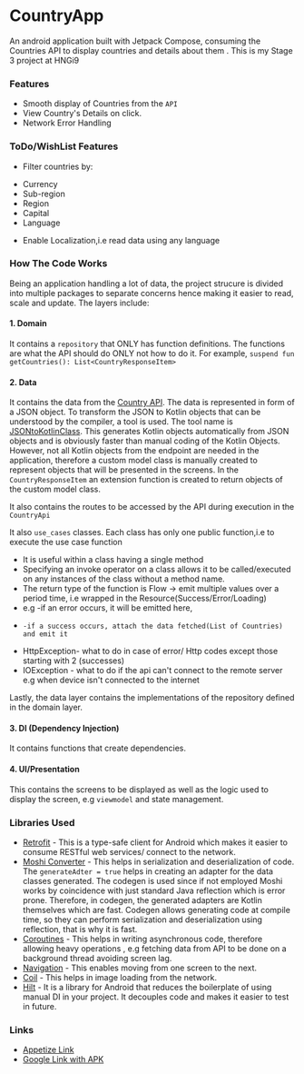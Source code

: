 # CountryApp
An android application built with Jetpack Compose, consuming the Countries API to display countries and details about them . This is my Stage 3 project at HNGi9

### Features
- Smooth display of Countries from the `API`
- View Country's Details on click.
- Network Error Handling

### ToDo/WishList Features
 - Filter countries by:
  * Currency
  * Sub-region
  * Region
  * Capital
  * Language
 - Enable Localization,i.e read data using any language
### How The Code Works
Being an application handling a lot of data, the project strucure is divided into multiple packages to separate concerns hence making it easier to read, scale and update.
The layers include:
#### 1. Domain
It contains a `repository` that ONLY has function definitions. The functions are what the API should do ONLY not how to do it. For example, `suspend fun getCountries(): List<CountryResponseItem>`
#### 2. Data
It contains the data from the [Country API](https://restcountries.com/v3.1/all). The data is represented in form of a JSON object. 
To transform the JSON to Kotlin objects that can be understood by the compiler, a tool is used.
The tool name is [JSONtoKotlinClass](https://plugins.jetbrains.com/plugin/9960-json-to-kotlin-class-jsontokotlinclass-). This generates Kotlin objects automatically from JSON objects and is obviously faster than manual coding of the Kotlin Objects.
However, not all Kotlin objects from the endpoint are needed in the application, therefore a custom model class is manually created to represent objects that will be presented in the screens.
In the `CountryResponseItem` an extension function is created to return objects of the custom model class.
 
It also contains the routes to be accessed by the API during execution in the `CountryApi`

It also `use_cases` classes.
Each class has only one public function,i.e to execute the use case function
 * It is useful within a class having a single method
 * Specifying an invoke operator on a class allows it to be called/executed on any instances of the class without a method name.
 * The return type of the function is Flow -> emit multiple values over a period time, i.e wrapped in the Resource(Success/Error/Loading)
 * e.g -if an error occurs, it will be emitted here,
 *     -if a success occurs, attach the data fetched(List of Countries) and emit it
 * HttpException- what to do in case of error/ Http codes except those starting with 2 (successes)
 * IOException - what to do if the api can't connect to the remote server e.g when device isn't connected to the internet

 Lastly, the data layer contains the implementations of the repository defined in the domain layer.
 
 #### 3. DI (Dependency Injection)
  It contains functions that create dependencies.
 #### 4. UI/Presentation
 This contains the screens to be displayed as well as the logic used to display the screen, e.g `viewmodel` and state management.
 
 ### Libraries Used
 - [Retrofit](https://square.github.io/retrofit/) - This is a type-safe client for Android which makes it easier to consume RESTful web services/ connect to the network.
 - [Moshi Converter](https://github.com/square/moshi) - This helps in serialization and deserialization of code. The `generateAdter = true` helps in creating an adapter for the data classes generated.
 The codegen is used since if not employed Moshi works by coincidence with just standard Java reflection which is error prone. Therefore, in codegen, the generated adapters are Kotlin themselves which are fast.
 Codegen allows generating code at compile time, so they can perform serialization and deserialization using reflection, that is why it is fast.
 - [Coroutines](https://kotlinlang.org/docs/coroutines-basics.html) - This helps in writing asynchronous code, therefore allowing heavy operations , e.g fetching data from API to be done on a background thread avoiding screen lag.
 - [Navigation](https://developer.android.com/guide/navigation/navigation-getting-started) - This enables moving from one screen to the next.
 - [Coil](https://coil-kt.github.io/coil/compose/) - This helps in image loading from the network.
 - [Hilt](https://dagger.dev/hilt/) - It is a library for Android that reduces the boilerplate of using manual DI in your project. It decouples code and makes it easier to test in future.
 
 ### Links
 - [Appetize Link](https://appetize.io/app/6sb76yokly4ppcegmsxhoexjvm)
 - [Google Link with APK](https://drive.google.com/file/d/1jaW8i4_WnI0lNvsjEyRVkuilc26TMGM-/view?usp=sharing)
